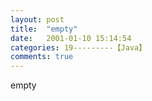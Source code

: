 ```yaml
---
layout: post
title:  "empty"
date:   2001-01-10 15:14:54
categories: 19---------【Java】
comments: true
---
```

empty
